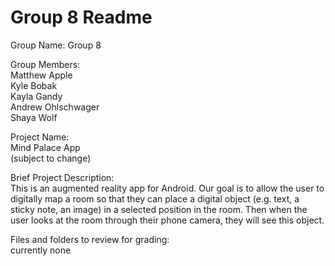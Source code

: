 Group 8 Readme
=========================================

Group Name: Group 8  

Group Members:  
	Matthew Apple  
	Kyle Bobak  
	Kayla Gandy  
	Andrew Ohlschwager  
	Shaya Wolf

Project Name:  
	Mind Palace App  
	(subject to change)  

Brief Project Description:  
	This is an augmented reality app for Android. Our goal is to allow the user to digitally map a room so that they can place a digital object (e.g. text, a sticky note, an image) in a selected position in the room. Then when the user looks at the room through their phone camera, they will see this object.  

Files and folders to review for grading:  
	currently none  

